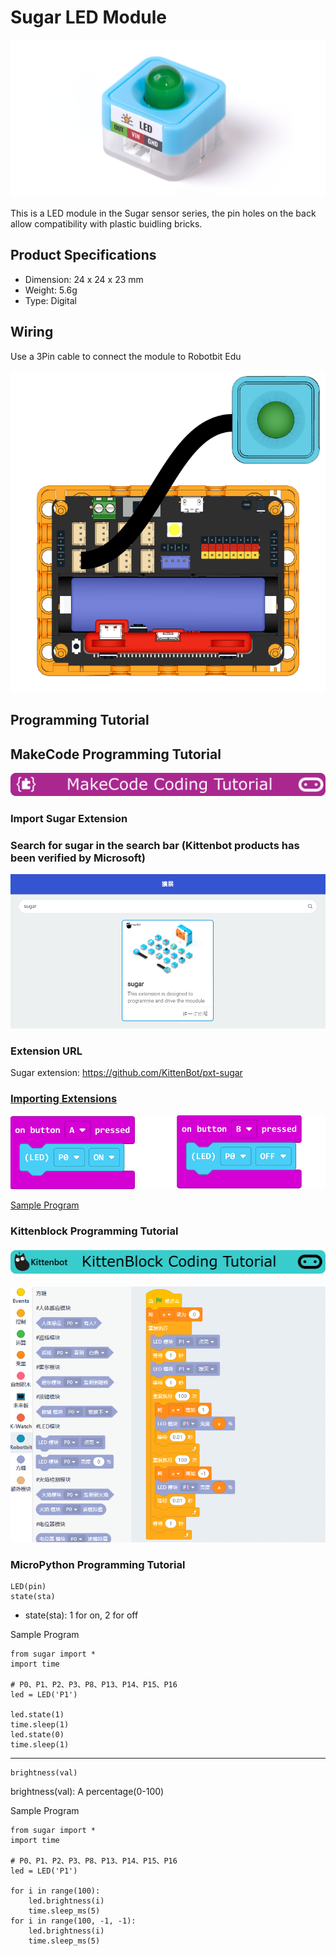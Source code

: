 # Sugar LED Module

![](./images/led1.png)

This is a LED module in the Sugar sensor series, the pin holes on the back allow compatibility with plastic buidling bricks.

## Product Specifications

- Dimension: 24 x 24 x 23 mm
- Weight: 5.6g
- Type: Digital

## Wiring

Use a 3Pin cable to connect the module to Robotbit Edu

![](./images/led_wire.png)

## Programming Tutorial

## MakeCode Programming Tutorial

![](../PWmodules/images/mcbanner.png)

### Import Sugar Extension

### Search for sugar in the search bar (Kittenbot products has been verified by Microsoft)

![](./images/sugar_search.png)

### Extension URL

Sugar extension: https://github.com/KittenBot/pxt-sugar

### [Importing Extensions](../../Makecode/powerBrickMC)

![](./images/led_mc_code.png)

[Sample Program](https://makecode.microbit.org/_eMMAjyh8PUFy)

### Kittenblock Programming Tutorial

![](../PWmodules/images/kbbanner.png)

![](./images/led3.png)

### MicroPython Programming Tutorial

    LED(pin)
    state(sta)

- state(sta): 1 for on, 2 for off

Sample Program

    from sugar import *
    import time
    
    # P0、P1、P2、P3、P8、P13、P14、P15、P16
    led = LED('P1')

    led.state(1)
    time.sleep(1)
    led.state(0)
    time.sleep(1)

---

    brightness(val)

brightness(val): A percentage(0-100)

Sample Program

    from sugar import *
    import time

    # P0、P1、P2、P3、P8、P13、P14、P15、P16
    led = LED('P1')
    
    for i in range(100):
        led.brightness(i)
        time.sleep_ms(5) 
    for i in range(100, -1, -1):
        led.brightness(i)
        time.sleep_ms(5)